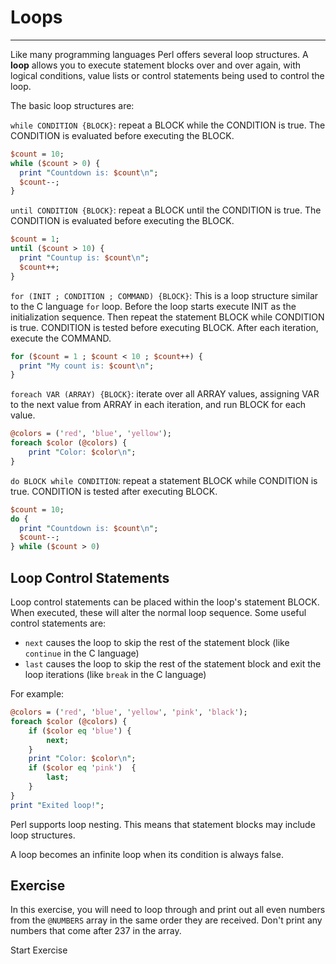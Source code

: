 # Loops

---

Like many programming languages Perl offers several loop structures. A **loop** allows you to execute statement blocks over and over again, with logical conditions, value lists or control statements being used to control the loop.

The basic loop structures are:

`while CONDITION {BLOCK}`: repeat a BLOCK while the CONDITION is true. The CONDITION is evaluated before executing the BLOCK.

```perl
$count = 10;
while ($count > 0) {
  print "Countdown is: $count\n";
  $count--;
}
```

`until CONDITION {BLOCK}`: repeat a BLOCK until the CONDITION is true. The CONDITION is evaluated before executing the BLOCK.

```perl
$count = 1;
until ($count > 10) {
  print "Countup is: $count\n";
  $count++;
}
```

`for (INIT ; CONDITION ; COMMAND) {BLOCK}`: This is a loop structure similar to the C language `for` loop. Before the loop starts execute INIT as the initialization sequence. Then repeat the statement BLOCK while CONDITION is true. CONDITION is tested before executing BLOCK. After each iteration, execute the COMMAND.

```perl
for ($count = 1 ; $count < 10 ; $count++) {
  print "My count is: $count\n";
}
```

`foreach VAR (ARRAY) {BLOCK}`: iterate over all ARRAY values, assigning VAR to the next value from ARRAY in each iteration, and run BLOCK for each value.

```perl
@colors = ('red', 'blue', 'yellow');
foreach $color (@colors) {
    print "Color: $color\n";
}
```

`do BLOCK while CONDITION`: repeat a statement BLOCK while CONDITION is true. CONDITION is tested after executing BLOCK.

```perl
$count = 10;
do {
  print "Countdown is: $count\n";
  $count--;
} while ($count > 0)
```

## Loop Control Statements

Loop control statements can be placed within the loop's statement BLOCK. When executed, these will alter the normal loop sequence. Some useful control statements are:

-   `next` causes the loop to skip the rest of the statement block (like `continue` in the C language)
-   `last` causes the loop to skip the rest of the statement block and exit the loop iterations (like `break` in the C language)

For example:

```perl
@colors = ('red', 'blue', 'yellow', 'pink', 'black');
foreach $color (@colors) {
    if ($color eq 'blue') {
        next;
    }
    print "Color: $color\n";
    if ($color eq 'pink')  {
        last;
    }
}
print "Exited loop!";
```

Perl supports loop nesting. This means that statement blocks may include loop structures.

A loop becomes an infinite loop when its condition is always false.

## Exercise

In this exercise, you will need to loop through and print out all even numbers from the `@NUMBERS` array in the same order they are received. Don't print any numbers that come after 237 in the array.

 Start Exercise
